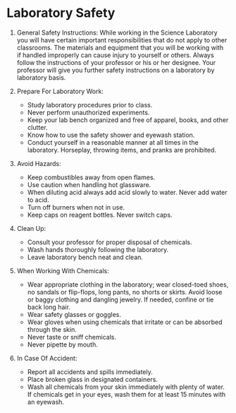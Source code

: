 # Laboratory Safety

1. General Safety Instructions:
   While working in the Science Laboratory you will have certain important responsibilities that do not apply to other classrooms. The materials and equipment that you will be working with if handled improperly can cause injury to yourself or others. Always follow the instructions of your professor or his or her designee. Your professor will give you further safety instructions on a laboratory by laboratory basis.

2. Prepare For Laboratory Work:
   - Study laboratory procedures prior to class.
   - Never perform unauthorized experiments.
   - Keep your lab bench organized and free of apparel, books, and other clutter.
   - Know how to use the safety shower and eyewash station.
   - Conduct yourself in a reasonable manner at all times in the laboratory. Horseplay, throwing items, and pranks are prohibited.

3. Avoid Hazards:
   - Keep combustibles away from open flames.
   - Use caution when handling hot glassware.
   - When diluting acid always add acid slowly to water. Never add water to acid.
   - Turn off burners when not in use.
   - Keep caps on reagent bottles. Never switch caps.

4. Clean Up:
   - Consult your professor for proper disposal of chemicals.
   - Wash hands thoroughly following the laboratory.
   - Leave laboratory bench neat and clean.

5. When Working With Chemicals:
   - Wear appropriate clothing in the laboratory; wear closed-toed shoes, no sandals or flip-flops, long pants, no shorts or skirts. Avoid loose or baggy clothing and dangling jewelry. If needed, confine or tie back long hair.
   - Wear safety glasses or goggles.
   - Wear gloves when using chemicals that irritate or can be absorbed through the skin.
   - Never taste or sniff chemicals.
   - Never pipette by mouth.

6. In Case Of Accident:
   - Report all accidents and spills immediately.
   - Place broken glass in designated containers.
   - Wash all chemicals from your skin immediately with plenty of water. If chemicals get in your eyes, wash them for at least 15 minutes with an eyewash.
